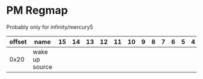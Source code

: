 # PM Regmap

Probably only for infinity/mercury5

| offset | name           | 15 | 14 | 13 | 12 | 11 | 10 | 9 | 8 | 7 | 6 | 5 | 4 | 3 | 2 | 1 | 0 |
|--------|----------------|----|----|----|----|----|----|---|---|---|---|---|---|---|---|---|---|
| 0x20   | wake up source |    |    |    |    |    |    |   |   |   |   |   |   |   |   |   |   |
